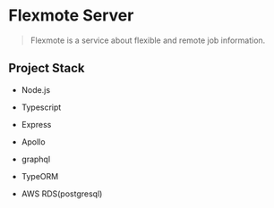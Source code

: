 # Flexmote Server

> Flexmote is a service about flexible and remote job information.

## Project Stack

- Node.js

- Typescript

- Express

- Apollo

- graphql

- TypeORM

- AWS RDS(postgresql)
